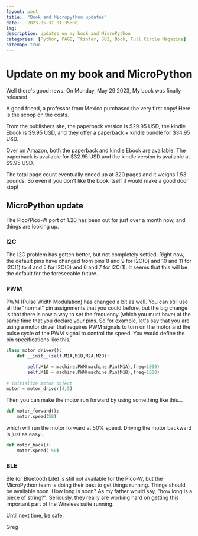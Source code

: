 ```yaml
---
layout: post
title:  "Book and Micropython updates"
date:   2023-05-31 01:35:00
img: 
description: Updates on my book and MicroPython
categories: [Python, PAGE, Tkinter, GUI, Book, Full Circle Magazine]
sitemap: true
---
```


# Update on my book and MicroPython

Well there's good news.  On Monday, May 29 2023, My book was finally released.

A good friend, a professor from Mexico purchased the very first copy!  Here is the scoop on the costs.

From the publishers site, the paperback version is \$29.95 USD, the kindle Ebook is \$9.95 USD, and they offer a paperback + kindle bundle for \$34.95 USD.

Over on Amazon, both the paperback and kindle Ebook are available.  The paperback is  available for \$32.95 USD and the kindle version is available at \$9.95 USD.

The total page count eventually ended up at 320 pages and it weighs 1.53 pounds.  So even if you don't like the book itself it would make a good door stop!



## MicroPython update

The Pico/Pico-W port of 1.20 has been out for just over a month now, and things are looking up.

### I2C

The I2C problem has gotten better, but not completely settled.  Right now, the default pins have changed from pins 8 and 9 for I2C(0) and 10 and 11 for I2C(1) to 4 and 5 for I2C(0) and 6 and 7 for I2C(1).  It seems that this will be the default for the foreseeable future.

### PWM

PWM (Pulse Width Modulation) has changed a bit as well.  You can still use all the "normal" pin assignments that you could before, but the big change is that there is now a way to set the frequency (which you must have) at the same time that you declare your pins.  So for example, let's say that you are using a motor driver that requires PWM signals to turn on the motor and the pulse cycle of the PWM signal to control the speed.  You would define the pin specifications like this.

```python
class motor_driver():
    def __init__(self,M1A,M1B,M2A,M2B):

        self.M1A = machine.PWM(machine.Pin(M1A),freq=1000)
        self.M1B = machine.PWM(machine.Pin(M1B),freq=1000)
        ...
# Initialize motor object
motor = motor_driver(4,5)
```

Then you can make the motor run forward by using something like this...

```python
def motor_forward():
    motor.speed(50)
```

which will run the motor forward at 50% speed.  Driving the motor backward is just as easy...

```python
def motor_back():
    motor.speed(-50)
```

### BLE

Ble (or Bluetooth Lite) is still not available for the Pico-W, but the MicroPython team is doing their best to get things running.  Things should be available soon.  How long is soon?  As my father would say, "how long is a piece of string?".  Seriously, they really are working hard on getting this important part of the Wireless suite running.

Until next time, be safe.

Greg

